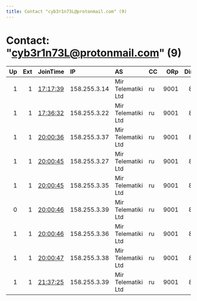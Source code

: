```yaml
---
title: Contact "cyb3r1n73L@protonmail.com" (9)
---
```


# Contact: "cyb3r1n73L@protonmail.com" (9)

|   Up |   Ext | JoinTime                                                                                            | IP           | AS                 | CC   |   ORp |   Dirp | OS    | Version   | Nickname   |   eFamMembers |
|-----:|------:|:----------------------------------------------------------------------------------------------------|:-------------|:-------------------|:-----|------:|-------:|:------|:----------|:-----------|--------------:|
|    1 |     1 | [17:17:39](https://metrics.torproject.org/rs.html#details/008164D073537EEE099B83935A87A80FABCE365D) | 158.255.3.14 | Mir Telematiki Ltd | ru   |  9001 |     80 | Linux | 0.3.4.9   | hollow     |             1 |
|    1 |     1 | [17:36:32](https://metrics.torproject.org/rs.html#details/04148208898E2CB692E66545AC3999F2E46EFC9F) | 158.255.3.22 | Mir Telematiki Ltd | ru   |  9001 |     80 | Linux | 0.3.4.9   | plague     |             1 |
|    1 |     1 | [20:00:36](https://metrics.torproject.org/rs.html#details/1AAE2E257FBD5669C3788BC9152CFCC3F08A2005) | 158.255.3.37 | Mir Telematiki Ltd | ru   |  9001 |     80 | Linux | 0.3.4.9   | crow       |             1 |
|    1 |     1 | [20:00:45](https://metrics.torproject.org/rs.html#details/069CBCAC9BA17A7DB338EADB77B583DB3B9EB575) | 158.255.3.27 | Mir Telematiki Ltd | ru   |  9001 |     80 | Linux | 0.3.4.9   | phoenix    |             1 |
|    1 |     1 | [20:00:45](https://metrics.torproject.org/rs.html#details/B7130260E4FCBE73EB3A0707925C5C64693777C5) | 158.255.3.35 | Mir Telematiki Ltd | ru   |  9001 |     80 | Linux | 0.3.4.9   | charade    |             1 |
|    0 |     1 | [20:00:46](https://metrics.torproject.org/rs.html#details/97EEA4F9B39405D7B33C154CB5E346FFBAE520AA) | 158.255.3.39 | Mir Telematiki Ltd | ru   |  9001 |     80 | Linux | 0.3.4.9   | aspect     |             1 |
|    1 |     1 | [20:00:46](https://metrics.torproject.org/rs.html#details/B79B76BECA45EDC29E36CCBF8DD614F9214B69FC) | 158.255.3.36 | Mir Telematiki Ltd | ru   |  9001 |     80 | Linux | 0.3.4.9   | oddity     |             1 |
|    1 |     1 | [20:00:47](https://metrics.torproject.org/rs.html#details/D95ADED4FF29B2C256FD3AA67C1E2A662F751D89) | 158.255.3.38 | Mir Telematiki Ltd | ru   |  9001 |     80 | Linux | 0.3.4.9   | acid       |             1 |
|    1 |     1 | [21:37:25](https://metrics.torproject.org/rs.html#details/C8DA052842E29A8153A2F769BC387865C2F75F4C) | 158.255.3.39 | Mir Telematiki Ltd | ru   |  9001 |     80 | Linux | 0.3.4.9   | aspect     |             1 |
